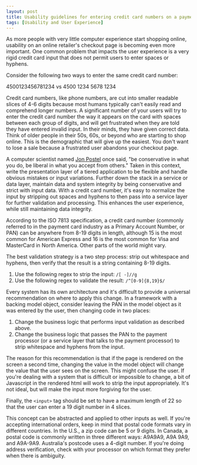```yaml
---
layout: post
title: Usability guidelines for entering credit card numbers on a payment page
tags: [Usability and User Experience]
---
```


As more people with very little computer experience start shopping online, usability on an online retailer's checkout page is becoming even more important. One common problem that impacts the user experience is a very rigid credit card input that does not permit users to enter spaces or hyphens.

Consider the following two ways to enter the same credit card number:

4500123456781234 vs 4500 1234 5678 1234

Credit card numbers, like phone numbers, are cut into smaller readable slices of 4-6 digits because most humans typically can't easily read and comprehend longer numbers. A significant number of your users will try to enter the credit card number the way it appears on the card with spaces between each group of digits, and will get frustrated when they are told they have entered invalid input. In their minds, they have given correct data. Think of older people in their 50s, 60s, or beyond who are starting to shop online. This is the demographic that will give up the easiest. You don't want to lose a sale because a frustrated user abandons your checkout page.

A computer scientist named [Jon Postel](https://en.wikipedia.org/wiki/Jon_Postel) once said, "be conservative in what you do, be liberal in what you accept from others." Taken in this context, write the presentation layer of a tiered application to be flexible and handle obvious mistakes or input variations. Further down the stack in a service or data layer, maintain data and system integrity by being conservative and strict with input data. With a credit card number, it's easy to normalize the input by stripping out spaces and hyphens to then pass into a service layer for further validation and processing. This enhances the user experience, while still maintaining data integrity.

According to the ISO 7813 specification, a credit card number (commonly referred to in the payment card industry as a Primary Account Number, or PAN) can be anywhere from 8-19 digits in length, although 15 is the most common for American Express and 16 is the most common for Visa and MasterCard in North America. Other parts of the world might vary.

The best validation strategy is a two step process: strip out whitespace and hyphens, then verify that the result is a string containing 8-19 digits.

1. Use the following regex to strip the input: `/[ -]//g`
2. Use the following regex to validate the result: `/^[0-9]{8,19}$/`

Every system has its own architecture and it's difficult to provide a universal recommendation on where to apply this change. In a framework with a backing model object, consider leaving the PAN in the model object as it was entered by the user, then changing code in two places:

1. Change the business logic that performs input validation as described above.
2. Change the business logic that passes the PAN to the payment processor (or a service layer that talks to the payment processor) to strip whitespace and hyphens from the input.

The reason for this recommendation is that if the page is rendered on the screen a second time, changing the value in the model object will change the value that the user sees on the screen. This might confuse the user. If you're dealing with a system that is difficult or impossible to change, a bit of Javascript in the rendered html will work to strip the input appropriately. It's not ideal, but will make the input more forgiving for the user.

Finally, the `<input>` tag should be set to have a maximum length of 22 so that the user can enter a 19 digit number in 4 slices.

This concept can be abstracted and applied to other inputs as well. If you're accepting international orders, keep in mind that postal code formats vary in different countries. In the U.S., a zip code can be 5 or 9 digits. In Canada, a postal code is commonly written in three different ways: A9A9A9, A9A 9A9, and A9A-9A9. Australia's postcode uses a 4-digit number. If you're doing address verification, check with your processor on which format they prefer when there is ambiguity.
